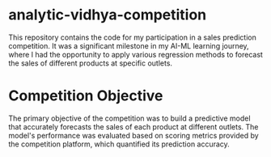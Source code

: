 # analytic-vidhya-competition
This repository contains the code for my participation in a sales prediction competition. It was a significant milestone in my AI-ML learning journey, where I had the opportunity to apply various regression methods to forecast the sales of different products at specific outlets.
# Competition Objective
The primary objective of the competition was to build a predictive model that accurately forecasts the sales of each product at different outlets. The model's performance was evaluated based on scoring metrics provided by the competition platform, which quantified its prediction accuracy.
